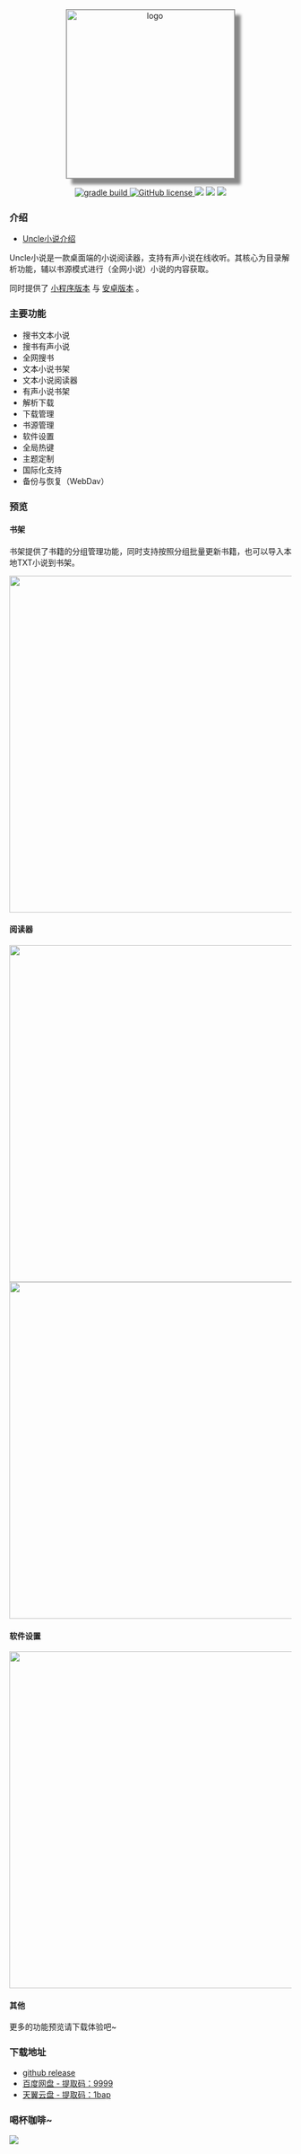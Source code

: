 <p align="center">
	<a href="https://github.com/unclezs/NovelHarvester/blob/master/LICENSE">
		<img src="https://gitee.com/unclezs/image-blog/raw/master/20210103184920.png"
			 alt="logo" width="300" style="border: #888 solid 1px;box-shadow: 10px 10px 5px #888888; margin-top:10px">
	</a>
</p>

<p align="center">
    <a href="https://github.com/unclezs/NovelHarverster/actions/workflows/gradle.yml">
    <img src="https://img.shields.io/github/workflow/status/unclezs/NovelHarvester/Java%20CI%20with%20Gradle" alt="gradle build"/>
    </a>
    <a href="https://github.com/unclezs/jfx-launcher/blob/main/LICENSE">
    <img src="https://img.shields.io/github/license/unclezs/NovelHarvester?color=%2340C0D0&label=License" alt="GitHub license"/>
    </a>
	<img src="https://img.shields.io/github/downloads/unclezs/NovelHarvester/total"/>
	<img src="https://img.shields.io/badge/openjdk-11-green"/>
	<img src="https://img.shields.io/badge/platform-win linux mac-green"/>
</p>

### 介绍

- [Uncle小说介绍](https://mp.weixin.qq.com/s/04_v4p5Svhm_26HslyKRtA
  )

Uncle小说是一款桌面端的小说阅读器，支持有声小说在线收听。其核心为目录解析功能，辅以书源模式进行（全网小说）小说的内容获取。

同时提供了 [小程序版本](https://app.unclezs.com/guide/mp/) 与 [安卓版本](https://github.com/unclezs/uncle-novel-android) 。

### 主要功能

- 搜书文本小说
- 搜书有声小说
- 全网搜书
- 文本小说书架
- 文本小说阅读器
- 有声小说书架
- 解析下载
- 下载管理
- 书源管理
- 软件设置
- 全局热键
- 主题定制
- 国际化支持
- 备份与恢复（WebDav）

### 预览

#### 书架

书架提供了书籍的分组管理功能，同时支持按照分组批量更新书籍，也可以导入本地TXT小说到书架。

<img width="600" src="https://gitee.com/unclezs/image-blog/raw/master/20210626022910.png"/>

#### 阅读器

<img width="600" src="https://gitee.com/unclezs/image-blog/raw/master/20210626023012.png"/>
<img width="600" src="https://gitee.com/unclezs/image-blog/raw/master/20210626023021.png"/>

#### 软件设置

<img width="600" src="https://gitee.com/unclezs/image-blog/raw/master/20210626023047.png"/>

#### 其他

更多的功能预览请下载体验吧~

### 下载地址

- [github release](https://github.com/unclezs/NovelHarvester/releases)
- [百度网盘 - 提取码：9999](https://pan.baidu.com/s/11a62y0v6uUzcVROKjS_-Rw)
- [天翼云盘 - 提取码：1bap](https://cloud.189.cn/t/fEjiimNF7773)

### 喝杯咖啡~

<img src="https://gitee.com/unclezs/image-blog/raw/master/20210105090216.jpeg"/>
